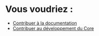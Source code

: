 # Vous voudriez :

- [Contribuer à la documentation](/fr_FR/contribute/doc)
- [Contribuer au développement du Core](/fr_FR/contribute/core)